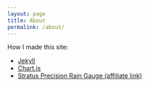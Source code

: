 ```yaml
---
layout: page
title: About
permalink: /about/
---
```


How I made this site:

- [Jekyll](https://jekyllrb.com/)
- [Chart.js](https://www.chartjs.org/)
- [Stratus Precision Rain Gauge (affiliate link)](https://amzn.to/2ucOSG6)
